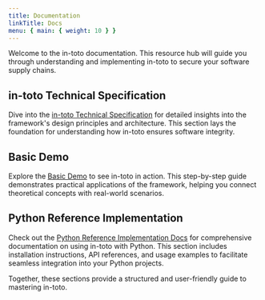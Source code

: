 ```yaml
---
title: Documentation
linkTitle: Docs
menu: { main: { weight: 10 } }
---
```


Welcome to the in-toto documentation. This resource hub will guide you through
understanding and implementing in-toto to secure your software supply chains.

## in-toto Technical Specification

Dive into the [in-toto Technical Specification](/docs/specs) for detailed
insights into the framework's design principles and architecture. This section
lays the foundation for understanding how in-toto ensures software integrity.

## Basic Demo

Explore the [Basic Demo](https://github.com/in-toto/demo) to see in-toto in
action. This step-by-step guide demonstrates practical applications of the
framework, helping you connect theoretical concepts with real-world scenarios.

## Python Reference Implementation

Check out the
[Python Reference Implementation Docs](https://in-toto.readthedocs.io/) for
comprehensive documentation on using in-toto with Python. This section includes
installation instructions, API references, and usage examples to facilitate
seamless integration into your Python projects.

Together, these sections provide a structured and user-friendly guide to
mastering in-toto.
